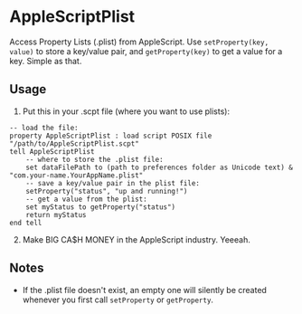 # AppleScriptPlist

Access Property Lists (.plist) from AppleScript. Use `setProperty(key, value)` to store a key/value pair, and `getProperty(key)` to get a value for a key. Simple as that.

## Usage
1. Put this in your .scpt file (where you want to use plists):
```
-- load the file:
property AppleScriptPlist : load script POSIX file "/path/to/AppleScriptPlist.scpt"
tell AppleScriptPlist
    -- where to store the .plist file:
	set dataFilePath to (path to preferences folder as Unicode text) & "com.your-name.YourAppName.plist"
    -- save a key/value pair in the plist file:
	setProperty("status", "up and running!")
    -- get a value from the plist:
	set myStatus to getProperty("status")
	return myStatus
end tell
```
2. Make BIG CA$H MONEY in the AppleScript industry. Yeeeah.

## Notes
- If the .plist file doesn't exist, an empty one will silently be created whenever you first call `setProperty` or `getProperty`.
